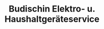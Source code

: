 ---
title: "Budischin Elektro- u. Haushaltgeräteservice"
url: /kolkwitz/budischin-elektro-u-haushaltgeraeteservice/
shop: Elektronik
---